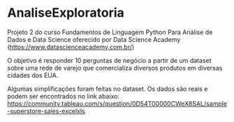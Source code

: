# AnaliseExploratoria
Projeto 2 do curso Fundamentos de Linguagem Python Para Análise de Dados e Data Science oferecido por Data Science Academy (https://www.datascienceacademy.com.br/)

O objetivo é responder 10 perguntas de negócio a partir de um dataset sobre uma rede de varejo que comercializa diversos produtos em diversas cidades dos EUA.

Algumas simplificações foram feitas no dataset. Os dados são reais e podem ser encontrados no link abaixo:
https://community.tableau.com/s/question/0D54T00000CWeX8SAL/sample-superstore-sales-excelxls
